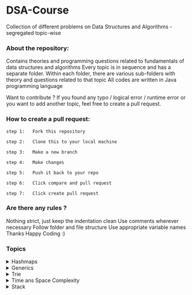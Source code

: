 # DSA-Course

Collection of different problems on Data Structures and Algorithms - segregated topic-wise

### About the repository:

Contains theories and programming questions related to fundamentals of data structures and
algorithms Every topic is in sequence and has a separate folder. Within each folder, there are
various sub-folders with theory and questions related to that topic All codes are written in Java
programming language

Want to contribute ? If you found any typo / logical error / runtime error or you want to add
another topic, feel free to create a pull request.

### How to create a pull request:

```
step 1:   Fork this repository

step 2:   Clone this to your local machine

step 3:   Make a new branch

step 4:   Make changes

step 5:   Push it back to your repo

step 6:   Click compare and pull request

step 7:   Click create pull request
```

### Are there any rules ?

Nothing strict, just keep the indentation clean Use comments wherever necessary Follow folder and
file structure Use appropriate variable names Thanks Happy Coding :)

### Topics

<details>
  <summary>Hashmaps</summary>
  <a href="https://github.com/SohamRatnaparkhi/DSA-Course/blob/master/hashmaps/ConsecutiveZeroSum.java">Longest consecutive zero sum subarray</a> <br>
  <a href="https://github.com/SohamRatnaparkhi/DSA-Course/blob/master/hashmaps/Intersection.java">Print intersection of two arrays</a> <br>
  <a href="https://github.com/SohamRatnaparkhi/DSA-Course/blob/master/hashmaps/KDifference.java">KDifference</a> <br>
  <a href="https://github.com/SohamRatnaparkhi/DSA-Course/blob/master/hashmaps/LongestSeq.java">Print longest consecutive sequence of numbers</a> <br>
  <a href="https://github.com/SohamRatnaparkhi/DSA-Course/blob/master/hashmaps/MaxFreq.java">Print highest frequency of a number in an array</a> <br>
  <a href="https://github.com/SohamRatnaparkhi/DSA-Course/blob/master/hashmaps/Pair0Sum.java">Print total amount of pairs of zeros</a> <br>
  <a href="https://github.com/SohamRatnaparkhi/DSA-Course/blob/master/hashmaps/UniqueChars.java">Print unique chars from string with duplicates</a> <br>
</details>
<details>
  <summary>Generics</summary>
  <a href="https://github.com/SohamRatnaparkhi/DSA-Course/blob/master/generics/Calculator.java">Calculator Program</a><br>
  <a href="https://github.com/SohamRatnaparkhi/DSA-Course/blob/master/generics/Number.java">Number in java</a><br>   
</details>
<details>
<summary>Trie</summary>
<a href="https://github.com/SohamRatnaparkhi/DSA-Course/blob/master/Trie/Trie.java">Trie</a><br>
<a href="https://github.com/SohamRatnaparkhi/DSA-Course/blob/master/Trie/TrieNode.java">Trie Node</a><br>
<a href="https://github.com/SohamRatnaparkhi/DSA-Course/blob/master/Trie/TrieUser.java">Trie User</a>
</details>
<details>
<summary>Time ans Space Complexity</summary>
<a href="https://github.com/SohamRatnaparkhi/DSA-Course/blob/master/TimeAndSpace/CountFreq.java">Count Freq</a><br>
<a href="https://github.com/SohamRatnaparkhi/DSA-Course/blob/master/TimeAndSpace/RotateArray.java">Rotate Array</a><br>
<a href="https://github.com/SohamRatnaparkhi/DSA-Course/blob/master/TimeAndSpace/Solution.java">Solution</a><br>
<a href="https://github.com/SohamRatnaparkhi/DSA-Course/blob/master/TimeAndSpace/TripletSum.java">Triplet Sum</a>
</details>
<details>
<summary>Stack</summary>
<a href="https://github.com/SohamRatnaparkhi/DSA-Course/blob/master/Stack/Stack.java">Stack</a><br>
<a href="https://github.com/SohamRatnaparkhi/DSA-Course/blob/master/Stack/BracketRemove.java"></a><br>
<a href="https://github.com/SohamRatnaparkhi/DSA-Course/blob/master/Stack/BracketRreversal.java"></a><br>
<a href="https://github.com/SohamRatnaparkhi/DSA-Course/blob/master/Stack/BracketsBalance.java"></a><br>
<a href="https://github.com/SohamRatnaparkhi/DSA-Course/blob/master/Stack/Node.java"></a><br>
<a href="https://github.com/SohamRatnaparkhi/DSA-Course/blob/master/Stack/RedundantBracketes.java"></a><br>
<a href="https://github.com/SohamRatnaparkhi/DSA-Course/blob/master/Stack/StockSpan.java"></a>
</details>
